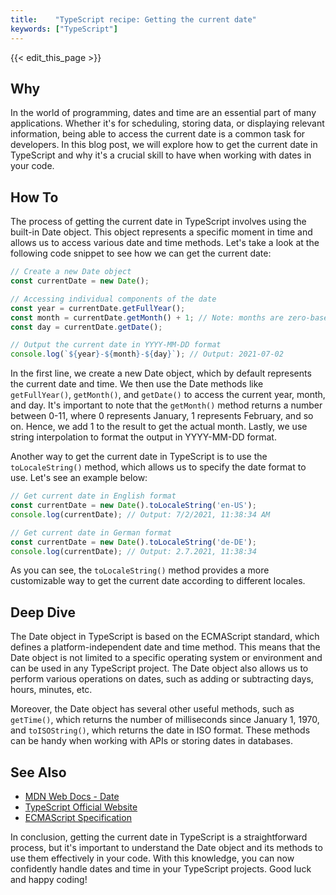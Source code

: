 ```yaml
---
title:    "TypeScript recipe: Getting the current date"
keywords: ["TypeScript"]
---
```


{{< edit_this_page >}}

## Why 

In the world of programming, dates and time are an essential part of many applications. Whether it's for scheduling, storing data, or displaying relevant information, being able to access the current date is a common task for developers. In this blog post, we will explore how to get the current date in TypeScript and why it's a crucial skill to have when working with dates in your code.

## How To 

The process of getting the current date in TypeScript involves using the built-in Date object. This object represents a specific moment in time and allows us to access various date and time methods. Let's take a look at the following code snippet to see how we can get the current date:

```TypeScript 
// Create a new Date object 
const currentDate = new Date();

// Accessing individual components of the date 
const year = currentDate.getFullYear();
const month = currentDate.getMonth() + 1; // Note: months are zero-based 
const day = currentDate.getDate();

// Output the current date in YYYY-MM-DD format 
console.log(`${year}-${month}-${day}`); // Output: 2021-07-02 
```

In the first line, we create a new Date object, which by default represents the current date and time. We then use the Date methods like `getFullYear()`, `getMonth()`, and `getDate()` to access the current year, month, and day. It's important to note that the `getMonth()` method returns a number between 0-11, where 0 represents January, 1 represents February, and so on. Hence, we add 1 to the result to get the actual month. Lastly, we use string interpolation to format the output in YYYY-MM-DD format.

Another way to get the current date in TypeScript is to use the `toLocaleString()` method, which allows us to specify the date format to use. Let's see an example below:

```TypeScript 
// Get current date in English format 
const currentDate = new Date().toLocaleString('en-US');
console.log(currentDate); // Output: 7/2/2021, 11:38:34 AM 

// Get current date in German format 
const currentDate = new Date().toLocaleString('de-DE');
console.log(currentDate); // Output: 2.7.2021, 11:38:34
```

As you can see, the `toLocaleString()` method provides a more customizable way to get the current date according to different locales.

## Deep Dive 

The Date object in TypeScript is based on the ECMAScript standard, which defines a platform-independent date and time method. This means that the Date object is not limited to a specific operating system or environment and can be used in any TypeScript project. The Date object also allows us to perform various operations on dates, such as adding or subtracting days, hours, minutes, etc.

Moreover, the Date object has several other useful methods, such as `getTime()`, which returns the number of milliseconds since January 1, 1970, and `toISOString()`, which returns the date in ISO format. These methods can be handy when working with APIs or storing dates in databases.

## See Also 

- [MDN Web Docs - Date](https://developer.mozilla.org/en-US/docs/Web/JavaScript/Reference/Global_Objects/Date)
- [TypeScript Official Website](https://www.typescriptlang.org/)
- [ECMAScript Specification](https://www.ecma-international.org/publications/standards/Ecma-262.htm)

In conclusion, getting the current date in TypeScript is a straightforward process, but it's important to understand the Date object and its methods to use them effectively in your code. With this knowledge, you can now confidently handle dates and time in your TypeScript projects. Good luck and happy coding!